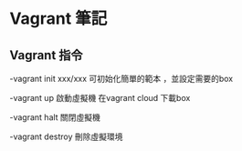 # Vagrant 筆記

## Vagrant 指令

-vagrant init xxx/xxx  可初始化簡單的範本 ，並設定需要的box

-vagrant up 啟動虛擬機 在vagrant cloud 下載box

-vagrant halt 關閉虛擬機

-vagrant destroy 刪除虛擬環境
